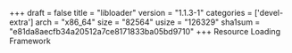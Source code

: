 +++
draft = false
title = "libloader"
version = "1.1.3-1"
categories = ['devel-extra']
arch = "x86_64"
size = "82564"
usize = "126329"
sha1sum = "e81da8aecfb34a20512a7ce8171833ba05bd9710"
+++
Resource Loading Framework